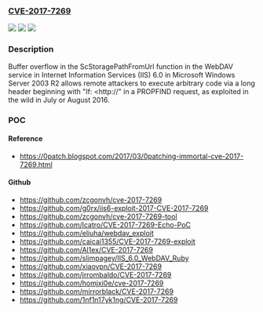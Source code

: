 ### [CVE-2017-7269](https://cve.mitre.org/cgi-bin/cvename.cgi?name=CVE-2017-7269)
![](https://img.shields.io/static/v1?label=Product&message=n%2Fa&color=blue)
![](https://img.shields.io/static/v1?label=Version&message=n%2Fa&color=blue)
![](https://img.shields.io/static/v1?label=Vulnerability&message=n%2Fa&color=brighgreen)

### Description

Buffer overflow in the ScStoragePathFromUrl function in the WebDAV service in Internet Information Services (IIS) 6.0 in Microsoft Windows Server 2003 R2 allows remote attackers to execute arbitrary code via a long header beginning with "If: <http://" in a PROPFIND request, as exploited in the wild in July or August 2016.

### POC

#### Reference
- https://0patch.blogspot.com/2017/03/0patching-immortal-cve-2017-7269.html

#### Github
- https://github.com/zcgonvh/cve-2017-7269
- https://github.com/g0rx/iis6-exploit-2017-CVE-2017-7269
- https://github.com/zcgonvh/cve-2017-7269-tool
- https://github.com/lcatro/CVE-2017-7269-Echo-PoC
- https://github.com/eliuha/webdav_exploit
- https://github.com/caicai1355/CVE-2017-7269-exploit
- https://github.com/Al1ex/CVE-2017-7269
- https://github.com/slimpagey/IIS_6.0_WebDAV_Ruby
- https://github.com/xiaovpn/CVE-2017-7269
- https://github.com/jrrombaldo/CVE-2017-7269
- https://github.com/homjxi0e/cve-2017-7269
- https://github.com/mirrorblack/CVE-2017-7269
- https://github.com/1nf1n17yk1ng/CVE-2017-7269

